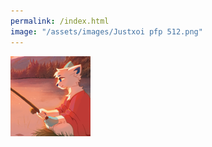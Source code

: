 ```yaml
---
permalink: /index.html
image: "/assets/images/Justxoi pfp 512.png"
---
```

<link rel="shortcut icon" type="image/x-icon" href="favicon.ico">


<a href="https://www.twitter.com/JustXoi" class="btn"><img src="assets/images/Justxoi pfp.png"></a>

